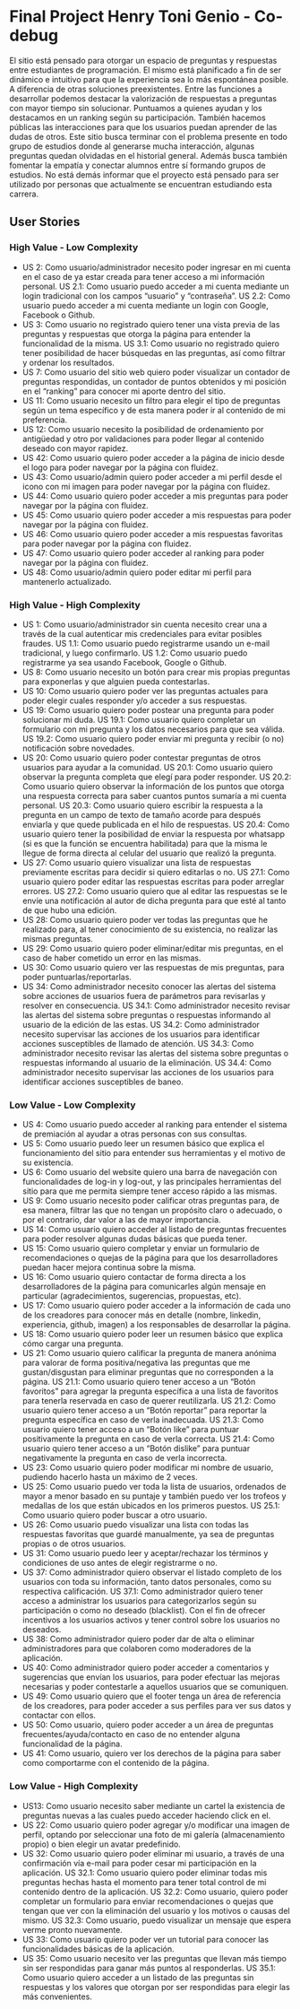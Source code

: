 # Final Project Henry Toni Genio - Co-debug

El sitio está pensado para otorgar un espacio de preguntas y respuestas entre estudiantes de programación. El mismo está planificado a fin de ser dinámico e intuitivo para que la experiencia sea lo más espontánea posible. A diferencia de otras soluciones preexistentes.
Entre las funciones a desarrollar podemos destacar la valorización de respuestas a preguntas con mayor tiempo sin solucionar. Puntuamos a quienes ayudan y los destacamos en un ranking según su participación. También hacemos públicas las interacciones para que los usuarios puedan aprender de las dudas de otros.
Este sitio busca terminar con el problema presente en todo grupo de estudios donde al generarse mucha interacción, algunas preguntas quedan olvidadas en el historial general. Además busca también fomentar la empatía y conectar alumnos entre sí formando grupos de estudios.
No está demás informar que el proyecto está pensado para ser utilizado por personas que actualmente se encuentran estudiando esta carrera.

## User Stories

### High Value - Low Complexity

- US 2: Como usuario/administrador necesito poder ingresar en mi cuenta en el caso de ya estar creada para tener acceso a mi información personal.
  US 2.1: Como usuario puedo acceder a mi cuenta mediante un login tradicional con los campos “usuario” y “contraseña”.
  US 2.2: Como usuario puedo acceder a mi cuenta mediante un login con Google, Facebook o Github.
- US 3: Como usuario no registrado quiero tener una vista previa de las preguntas y respuestas que otorga la página para entender la funcionalidad de la misma.
  US 3.1: Como usuario no registrado quiero tener posibilidad de hacer búsquedas en las preguntas, así como filtrar y ordenar los resultados.
- US 7: Como usuario del sitio web quiero poder visualizar un contador de preguntas respondidas, un contador de puntos obtenidos y mi posición en el “ranking” para conocer mi aporte dentro del sitio.
- US 11: Como usuario necesito un filtro para elegir el tipo de preguntas según un tema específico y de esta manera poder ir al contenido de mi preferencia.
- US 12: Como usuario necesito la posibilidad de ordenamiento por antigüedad y otro por validaciones para poder llegar al contenido deseado con mayor rapidez.
- US 42: Como usuario quiero poder acceder a la página de inicio desde el logo para poder navegar por la página con fluidez.
- US 43: Como usuario/admin quiero poder acceder a mi perfil desde el icono con mi imagen para poder navegar por la página con fluidez.
- US 44: Como usuario quiero poder acceder a mis preguntas para poder navegar por la página con fluidez.
- US 45: Como usuario quiero poder acceder a mis respuestas para poder navegar por la página con fluidez.
- US 46: Como usuario quiero poder acceder a mis respuestas favoritas para poder navegar por la página con fluidez.
- US 47: Como usuario quiero poder acceder al ranking para poder navegar por la página con fluidez.
- US 48: Como usuario/admin quiero poder editar mi perfil para mantenerlo actualizado.

### High Value - High Complexity

- US 1: Como usuario/administrador sin cuenta necesito crear una a través de la cual autenticar mis credenciales para evitar posibles fraudes.
  US 1.1: Como usuario puedo registrarme usando un e-mail tradicional, y luego confirmarlo.
  US 1.2: Como usuario puedo registrarme ya sea usando Facebook, Google o Github.
- US 8: Como usuario necesito un botón para crear mis propias preguntas para exponerlas y que alguien pueda contestarlas.
- US 10: Como usuario quiero poder ver las preguntas actuales para poder elegir cuales responder y/o acceder a sus respuestas.
- US 19: Como usuario quiero poder postear una pregunta para poder solucionar mi duda.
  US 19.1: Como usuario quiero completar un formulario con mi pregunta y los datos necesarios para que sea válida.
  US 19.2: Como usuario quiero poder enviar mi pregunta y recibir (o no) notificación sobre novedades.
- US 20: Como usuario quiero poder contestar preguntas de otros usuarios para ayudar a la comunidad.
  US 20.1: Como usuario quiero observar la pregunta completa que elegí para poder responder.
  US 20.2: Como usuario quiero observar la información de los puntos que otorga una respuesta correcta para saber cuantos puntos sumaría a mi cuenta personal.
  US 20.3: Como usuario quiero escribir la respuesta a la pregunta en un campo de texto de tamaño acorde para después enviarla y que quede publicada en el hilo de respuestas.
  US 20.4: Como usuario quiero tener la posibilidad de enviar la respuesta por whatsapp (si es que la función se encuentra habilitada) para que la misma le llegue de forma directa al celular del usuario que realizó la pregunta.
- US 27: Como usuario quiero visualizar una lista de respuestas previamente escritas para decidir si quiero editarlas o no.
  US 27.1: Como usuario quiero poder editar las respuestas escritas para poder arreglar errores.
  US 27.2: Como usuario quiero que al editar las respuestas se le envíe una notificación al autor de dicha pregunta para que esté al tanto de que hubo una edición.
- US 28: Como usuario quiero poder ver todas las preguntas que he realizado para, al tener conocimiento de su existencia, no realizar las mismas preguntas.
- US 29: Como usuario quiero poder eliminar/editar mis preguntas, en el caso de haber cometido un error en las mismas.
- US 30: Como usuario quiero ver las respuestas de mis preguntas, para poder puntuarlas/reportarlas.
- US 34: Como administrador necesito conocer las alertas del sistema sobre acciones de usuarios fuera de parámetros para revisarlas y resolver en consecuencia.
  US 34.1: Como administrador necesito revisar las alertas del sistema sobre preguntas o respuestas informando al usuario de la edición de las estas.
  US 34.2: Como administrador necesito supervisar las acciones de los usuarios para identificar acciones susceptibles de llamado de atención.
  US 34.3: Como administrador necesito revisar las alertas del sistema sobre preguntas o respuestas informando al usuario de la eliminación.
  US 34.4: Como administrador necesito supervisar las acciones de los usuarios para identificar acciones susceptibles de baneo.

### Low Value - Low Complexity

- US 4: Como usuario puedo acceder al ranking para entender el sistema de premiación al ayudar a otras personas con sus consultas.
- US 5: Como usuario puedo leer un resumen básico que explica el funcionamiento del sitio para entender sus herramientas y el motivo de su existencia.
- US 6: Como usuario del website quiero una barra de navegación con funcionalidades de log-in y log-out, y las principales herramientas del sitio para que me permita siempre tener acceso rápido a las mismas.
- US 9: Como usuario necesito poder calificar otras preguntas para, de esa manera, filtrar las que no tengan un propósito claro o adecuado, o por el contrario, dar valor a las de mayor importancia.
- US 14: Como usuario quiero acceder al listado de preguntas frecuentes para poder resolver algunas dudas básicas que pueda tener.
- US 15: Como usuario quiero completar y enviar un formulario de recomendaciones o quejas de la página para que los desarrolladores puedan hacer mejora continua sobre la misma.
- US 16: Como usuario quiero contactar de forma directa a los desarrolladores de la página para comunicarles algún mensaje en particular (agradecimientos, sugerencias, propuestas, etc).
- US 17: Como usuario quiero poder acceder a la información de cada uno de los creadores para conocer más en detalle (nombre, linkedin, experiencia, github, imagen) a los responsables de desarrollar la página.
- US 18: Como usuario quiero poder leer un resumen básico que explica cómo cargar una pregunta.
- US 21: Como usuario quiero calificar la pregunta de manera anónima para valorar de forma positiva/negativa las preguntas que me gustan/disgustan para eliminar preguntas que no corresponden a la página.
  US 21.1: Como usuario quiero tener acceso a un “Botón favoritos” para agregar la pregunta específica a una lista de favoritos para tenerla reservada en caso de querer reutilizarla.
  US 21.2: Como usuario quiero tener acceso a un “Botón reportar” para reportar la pregunta específica en caso de verla inadecuada.
  US 21.3: Como usuario quiero tener acceso a un “Botón like” para puntuar positivamente la pregunta en caso de verla correcta.
  US 21.4: Como usuario quiero tener acceso a un “Botón dislike” para puntuar negativamente la pregunta en caso de verla incorrecta.
- US 23: Como usuario quiero poder modificar mi nombre de usuario, pudiendo hacerlo hasta un máximo de 2 veces.
- US 25: Como usuario puedo ver toda la lista de usuarios, ordenados de mayor a menor basado en su puntaje y también puedo ver los trofeos y medallas de los que están ubicados en los primeros puestos.
  US 25.1: Como usuario quiero poder buscar a otro usuario.
- US 26: Como usuario puedo visualizar una lista con todas las respuestas favoritas que guardé manualmente, ya sea de preguntas propias o de otros usuarios.
- US 31: Como usuario puedo leer y aceptar/rechazar los términos y condiciones de uso antes de elegir registrarme o no.
- US 37: Como administrador quiero observar el listado completo de los usuarios con toda su información, tanto datos personales, como su respectiva calificación.
  US 37.1: Como administrador quiero tener acceso a administrar los usuarios para categorizarlos según su participación o como no deseado (blacklist). Con el fin de ofrecer incentivos a los usuarios activos y tener control sobre los usuarios no deseados.
- US 38: Como administrador quiero poder dar de alta o eliminar administradores para que colaboren como moderadores de la aplicación.
- US 40: Como administrador quiero poder acceder a comentarios y sugerencias que envían los usuarios, para poder efectuar las mejoras necesarias y poder contestarle a aquellos usuarios que se comuniquen.
- US 49: Como usuario quiero que el footer tenga un área de referencia de los creadores, para poder acceder a sus perfiles para ver sus datos y contactar con ellos.
- US 50: Como usuario, quiero poder acceder a un área de preguntas frecuentes/ayuda/contacto en caso de no entender alguna funcionalidad de la página.
- US 41: Como usuario, quiero ver los derechos de la página para saber como comportarme con el contenido de la página.

### Low Value - High Complexity

- US13: Como usuario necesito saber mediante un cartel la existencia de preguntas nuevas a las cuales puedo acceder haciendo click en el.
- US 22: Como usuario quiero poder agregar y/o modificar una imagen de perfil, optando por seleccionar una foto de mi galería (almacenamiento propio) o bien elegir un avatar predefinido.
- US 32: Como usuario quiero poder eliminar mi usuario, a través de una confirmación vía e-mail para poder cesar mi participación en la aplicación.
  US 32.1: Como usuario quiero poder eliminar todas mis preguntas hechas hasta el momento para tener total control de mi contenido dentro de la aplicación.
  US 32.2: Como usuario, quiero poder completar un formulario para enviar recomendaciones o quejas que tengan que ver con la eliminación del usuario y los motivos o causas del mismo.
  US 32.3: Como usuario, puedo visualizar un mensaje que espera verme pronto nuevamente.
- US 33: Como usuario quiero poder ver un tutorial para conocer las funcionalidades básicas de la aplicación.
- US 35: Como usuario necesito ver las preguntas que llevan más tiempo sin ser respondidas para ganar más puntos al responderlas.
  US 35.1: Como usuario quiero acceder a un listado de las preguntas sin respuestas y los valores que otorgan por ser respondidas para elegir las más convenientes.

